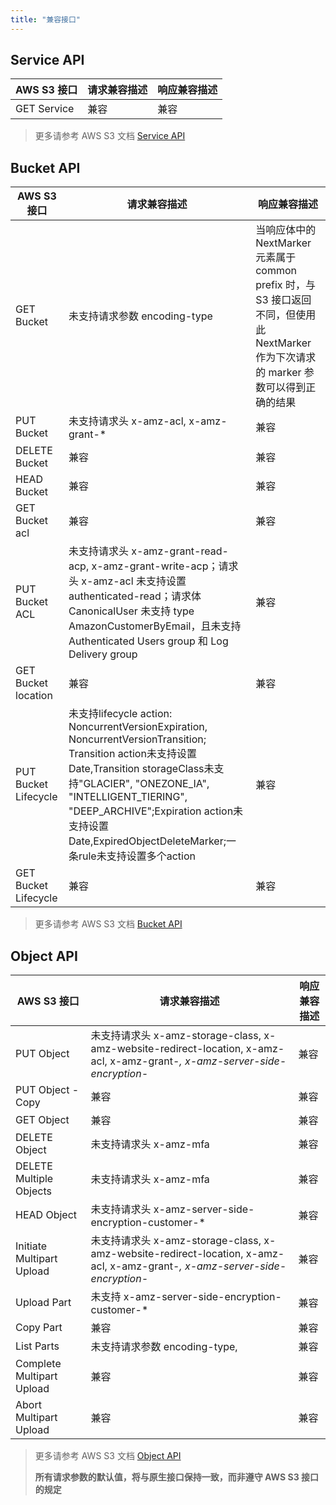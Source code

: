 ```yaml
---
title: "兼容接口"
---
```



## Service API

| AWS S3 接口 | 请求兼容描述 | 响应兼容描述 |
| --- | --- | --- |
| GET Service | 兼容 | 兼容 |

> 更多请参考 AWS S3 文档 [Service API](http://docs.aws.amazon.com/zh_cn/AmazonS3/latest/API/RESTServiceOps.html)

## Bucket API

| AWS S3 接口 | 请求兼容描述 | 响应兼容描述 |
| --- | --- | --- |
| GET Bucket | 未支持请求参数 encoding-type | 当响应体中的 NextMarker 元素属于 common prefix 时，与 S3 接口返回不同，但使用此 NextMarker 作为下次请求的 marker 参数可以得到正确的结果 |
| PUT Bucket | 未支持请求头 x-amz-acl, x-amz-grant-* | 兼容 |
| DELETE Bucket | 兼容 | 兼容 |
| HEAD Bucket | 兼容 | 兼容 |
| GET Bucket acl | 兼容 | 兼容 |
| PUT Bucket ACL | 未支持请求头 x-amz-grant-read-acp, x-amz-grant-write-acp；请求头 x-amz-acl 未支持设置 authenticated-read；请求体 CanonicalUser 未支持 type AmazonCustomerByEmail，且未支持 Authenticated Users group 和 Log Delivery group | 兼容 |
| GET Bucket location | 兼容 | 兼容 |
| PUT Bucket Lifecycle | 未支持lifecycle action: NoncurrentVersionExpiration, NoncurrentVersionTransition; Transition action未支持设置Date,Transition storageClass未支持"GLACIER", "ONEZONE_IA", "INTELLIGENT_TIERING", "DEEP_ARCHIVE";Expiration action未支持设置Date,ExpiredObjectDeleteMarker;一条rule未支持设置多个action | 兼容 |
| GET Bucket Lifecycle | 兼容 | 兼容 |

> 更多请参考 AWS S3 文档 [Bucket API](http://docs.aws.amazon.com/AmazonS3/latest/API/RESTBucketOps.html)

## Object API

| AWS S3 接口 | 请求兼容描述 | 响应兼容描述 |
| --- | --- | --- |
| PUT Object | 未支持请求头 x-amz-storage-class, x-amz-website-redirect-location, x-amz-acl, x-amz-grant-*, x-amz-server-side-encryption-* | 兼容 |
| PUT Object - Copy | 兼容 | 兼容 |
| GET Object | 兼容 | 兼容 |
| DELETE Object | 未支持请求头 x-amz-mfa | 兼容 |
| DELETE Multiple Objects | 未支持请求头 x-amz-mfa | 兼容 |
| HEAD Object | 未支持请求头 x-amz-server-side​-encryption​-customer-* | 兼容 |
| Initiate Multipart Upload | 未支持请求头 x-amz-storage-class, x-amz-website-redirect-location, x-amz-acl, x-amz-grant-*, x-amz-server-side-encryption-* | 兼容 |
| Upload Part | 未支持 x-amz-server-side-encryption-customer-* | 兼容 |
| Copy Part | 兼容 | 兼容 |
| List Parts | 未支持请求参数 encoding-type, | 兼容 |
| Complete Multipart Upload | 兼容 | 兼容 |
| Abort Multipart Upload | 兼容 | 兼容 |

> 更多请参考 AWS S3 文档 [Object API](http://docs.aws.amazon.com/AmazonS3/latest/API/RESTObjectOps.html)
>
> **所有请求参数的默认值，将与原生接口保持一致，而非遵守 AWS S3 接口的规定**
